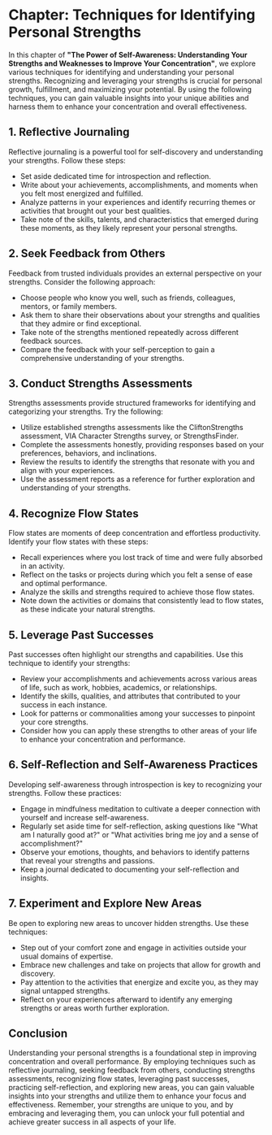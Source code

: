 Chapter: Techniques for Identifying Personal Strengths
======================================================

In this chapter of **"The Power of Self-Awareness: Understanding Your Strengths and Weaknesses to Improve Your Concentration"**, we explore various techniques for identifying and understanding your personal strengths. Recognizing and leveraging your strengths is crucial for personal growth, fulfillment, and maximizing your potential. By using the following techniques, you can gain valuable insights into your unique abilities and harness them to enhance your concentration and overall effectiveness.

**1. Reflective Journaling**
----------------------------

Reflective journaling is a powerful tool for self-discovery and understanding your strengths. Follow these steps:

* Set aside dedicated time for introspection and reflection.
* Write about your achievements, accomplishments, and moments when you felt most energized and fulfilled.
* Analyze patterns in your experiences and identify recurring themes or activities that brought out your best qualities.
* Take note of the skills, talents, and characteristics that emerged during these moments, as they likely represent your personal strengths.

**2. Seek Feedback from Others**
--------------------------------

Feedback from trusted individuals provides an external perspective on your strengths. Consider the following approach:

* Choose people who know you well, such as friends, colleagues, mentors, or family members.
* Ask them to share their observations about your strengths and qualities that they admire or find exceptional.
* Take note of the strengths mentioned repeatedly across different feedback sources.
* Compare the feedback with your self-perception to gain a comprehensive understanding of your strengths.

**3. Conduct Strengths Assessments**
------------------------------------

Strengths assessments provide structured frameworks for identifying and categorizing your strengths. Try the following:

* Utilize established strengths assessments like the CliftonStrengths assessment, VIA Character Strengths survey, or StrengthsFinder.
* Complete the assessments honestly, providing responses based on your preferences, behaviors, and inclinations.
* Review the results to identify the strengths that resonate with you and align with your experiences.
* Use the assessment reports as a reference for further exploration and understanding of your strengths.

**4. Recognize Flow States**
----------------------------

Flow states are moments of deep concentration and effortless productivity. Identify your flow states with these steps:

* Recall experiences where you lost track of time and were fully absorbed in an activity.
* Reflect on the tasks or projects during which you felt a sense of ease and optimal performance.
* Analyze the skills and strengths required to achieve those flow states.
* Note down the activities or domains that consistently lead to flow states, as these indicate your natural strengths.

**5. Leverage Past Successes**
------------------------------

Past successes often highlight our strengths and capabilities. Use this technique to identify your strengths:

* Review your accomplishments and achievements across various areas of life, such as work, hobbies, academics, or relationships.
* Identify the skills, qualities, and attributes that contributed to your success in each instance.
* Look for patterns or commonalities among your successes to pinpoint your core strengths.
* Consider how you can apply these strengths to other areas of your life to enhance your concentration and performance.

**6. Self-Reflection and Self-Awareness Practices**
---------------------------------------------------

Developing self-awareness through introspection is key to recognizing your strengths. Follow these practices:

* Engage in mindfulness meditation to cultivate a deeper connection with yourself and increase self-awareness.
* Regularly set aside time for self-reflection, asking questions like "What am I naturally good at?" or "What activities bring me joy and a sense of accomplishment?"
* Observe your emotions, thoughts, and behaviors to identify patterns that reveal your strengths and passions.
* Keep a journal dedicated to documenting your self-reflection and insights.

**7. Experiment and Explore New Areas**
---------------------------------------

Be open to exploring new areas to uncover hidden strengths. Use these techniques:

* Step out of your comfort zone and engage in activities outside your usual domains of expertise.
* Embrace new challenges and take on projects that allow for growth and discovery.
* Pay attention to the activities that energize and excite you, as they may signal untapped strengths.
* Reflect on your experiences afterward to identify any emerging strengths or areas worth further exploration.

Conclusion
----------

Understanding your personal strengths is a foundational step in improving concentration and overall performance. By employing techniques such as reflective journaling, seeking feedback from others, conducting strengths assessments, recognizing flow states, leveraging past successes, practicing self-reflection, and exploring new areas, you can gain valuable insights into your strengths and utilize them to enhance your focus and effectiveness. Remember, your strengths are unique to you, and by embracing and leveraging them, you can unlock your full potential and achieve greater success in all aspects of your life.

